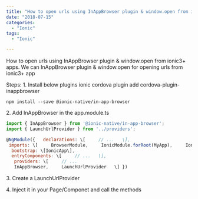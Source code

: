 ```yaml
---
title: "How to open urls using InAppBrowser plugin & window.open from ionic3+ apps"
date: "2018-07-15"
categories: 
  - "Ionic"
tags: 
  - "Ionic"

---
```


How to open urls using InAppBrowser plugin & window.open from ionic3+ apps. We can InAppBrowser plugin & window.open for opening urls from ionic3+ app

<!--truncate-->

Steps: 1. Install below plugins ionic cordova plugin 
add cordova-plugin-inappbrowser 

`npm install --save @ionic-native/in-app-browser`

2\. Add InAppBrowser in the app.module.ts 
```js
import { InAppBrowser } from '@ionic-native/in-app-browser';
import { LaunchUrlProvider } from '../providers'; 

@NgModule({   declarations: \[     // ...   \],  
 imports: \[     BrowserModule,     IonicModule.forRoot(MyApp),     IonicStorageModule.forRoot()   \],  
  bootstrap: \[IonicApp\],   
  entryComponents: \[     // ...   \],  
   providers: \[     // ...     
   InAppBrowser,     LaunchUrlProvider   \] })
```
3\. Create a LaunchUrlProvider

4\. Inject it in your Page/Componet and call the methods
